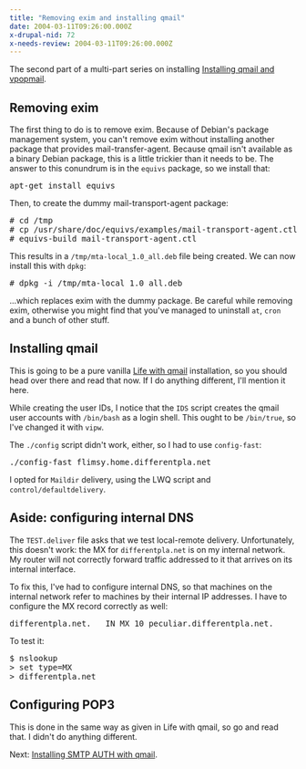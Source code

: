 ```yaml
---
title: "Removing exim and installing qmail"
date: 2004-03-11T09:26:00.000Z
x-drupal-nid: 72
x-needs-review: 2004-03-11T09:26:00.000Z
---
```

The second part of a multi-part series on installing [Installing qmail and vpopmail](/node/view/165).

## Removing exim

The first thing to do is to remove exim. Because of Debian's package management system, you can't remove exim without installing another package that provides mail-transfer-agent. Because qmail isn't available as a binary Debian package, this is a little trickier than it needs to be. The answer to this conundrum is in the `equivs` package, so we install that:

<pre>apt-get install equivs</pre>

Then, to create the dummy mail-transport-agent package:

<pre># cd /tmp
# cp /usr/share/doc/equivs/examples/mail-transport-agent.ctl .
# equivs-build mail-transport-agent.ctl</pre>

This results in a `/tmp/mta-local_1.0_all.deb` file being created. We can now install this with `dpkg`:
<pre># dpkg -i /tmp/mta-local_1.0_all.deb</pre>

...which replaces exim with the dummy package.
Be careful while removing exim, otherwise you might find that you've managed to uninstall `at`, `cron` and a bunch of other stuff.

## Installing qmail

This is going to be a pure vanilla [Life with qmail](http://www.lifewithqmail.org/) installation, so you should head over there and read that now. If I do anything different, I'll mention it here.

While creating the user IDs, I notice that the `IDS` script creates the qmail user accounts with `/bin/bash` as a login shell. This ought to be `/bin/true`, so I've changed it with `vipw`.

The `./config` script didn't work, either, so I had to use `config-fast`:

<pre>./config-fast flimsy.home.differentpla.net</pre>

I opted for `Maildir` delivery, using the LWQ script and `control/defaultdelivery`.

## Aside: configuring internal DNS

The `TEST.deliver` file asks that we test local-remote delivery. Unfortunately, this doesn't work: the MX for `differentpla.net` is on my internal network. My router will not correctly forward traffic addressed to it that arrives on its internal interface.

To fix this, I've had to configure internal DNS, so that machines on the internal network refer to machines by their internal IP addresses. I have to configure the MX record correctly as well:

<pre>differentpla.net.   IN MX 10 peculiar.differentpla.net.</pre>

To test it:
<pre>$ nslookup
> set type=MX
> differentpla.net</pre>

## Configuring POP3

This is done in the same way as given in Life with qmail, so go and read that. I didn't do anything different.

Next: [Installing SMTP AUTH with qmail](/node/view/167).

